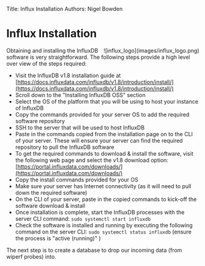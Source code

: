 Title: Influx Installation
Authors: Nigel Bowden

# Influx Installation
<div style="float: right;">![influx_logo](images/influx_logo.png)</div>Obtaining and installing the InfluxDB software is very straightforward. The following steps provide a high level over view of the steps required:

- Visit the InfluxDB v1.8 installation guide at [https://docs.influxdata.com/influxdb/v1.8/introduction/install/](https://docs.influxdata.com/influxdb/v1.8/introduction/install/)
- Scroll down to the "Installing InfluxDB OSS" section
- Select the OS of the platform that you will be using to host your instance of InfluxDB
- Copy the commands provided for your server OS to add the required software repository
- SSH to the server that will be used to host InfluxDB
- Paste in the commands copied from the installation page on to the CLI of your server. These will ensure your server can find the required repository to pull the InfluxDB software
- To get the required commands to download & install the software, visit the following web page and select the v1.8 download option: [https://portal.influxdata.com/downloads/](https://portal.influxdata.com/downloads/)
- Copy the install commands provided for your OS
- Make sure your server has Internet connectivity (as it will need to pull down the required software)
- On the CLI of your server, paste in the copied commands to kick-off the software download & install
- Once installation is complete, start the InfluxDB processes with the server CLI command: ```sudo systemctl start influxdb```
- Check the software is installed and running by executing the following command on the server CLI: ```sudo systemctl status influxdb``` (ensure the process is "active (running)" )


The next step is to create a database to drop our incoming data (from wiperf probes) into.

